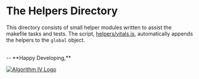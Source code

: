 # The Helpers Directory
This directory consists of small helper modules written to assist the makefile tasks and tests. The script, [helpers/vitals.js](https://github.com/imaginate/log-ocd/blob/master/helpers/vitals.js), automatically appends the helpers to the ``` global ``` object.

<br />
--
**Happy Developing,**

<a href="http://www.algorithmiv.com/log-ocd"><img src="http://www.algorithmiv.com/images/aIV-logo.png" alt="Algorithm IV Logo" /></a>
